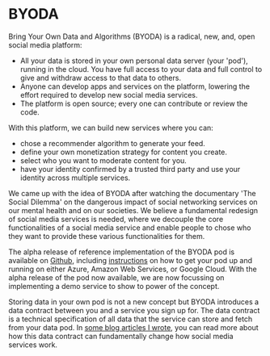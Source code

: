 # BYODA

Bring Your Own Data and Algorithms (BYODA) is a radical, new, and, open social media platform:
- All your data is stored in your own personal data server (your 'pod'), running in the cloud. You have full access to your data and full control to give and withdraw access to that data to others.
- Anyone can develop apps and services on the platform, lowering the effort required to develop new social media services.
- The platform is open source; every one can contribute or review the code.

With this platform, we can build new services where you can:
- chose a recommender algorithm to generate your feed.
- define your own monetization strategy for content you create.
- select who you want to moderate content for you.
- have your identity confirmed by a trusted third party and use your identity across multiple services.

We came up with the idea of BYODA after watching the documentary 'The Social Dilemma' on the dangerous impact of social networking services on our mental health and on our societies. We believe a fundamental redesign of social media services is needed, where we decouple the core functionalities of a social media service and enable people to chose who they want to provide these various functionalities for them.

The alpha release of reference implementation of the BYODA pod is available on [Github](https://github.com/byoda/byoda-python), including [instructions](https://github.com/byoda/byoda-python/blob/master/docs/infrastructure/clouds.md) on how to get your pod up and running on either Azure, Amazon Web Services, or Google Cloud. With the alpha release of the pod now available, we are now focussing on implementing a demo service to show to power of the concept.

Storing data in your own pod is not a new concept but BYODA introduces a data contract between you and a service you sign up for. The data contract is a technical specification of all data that the service can store and fetch from your data pod. In [some blog articles I wrote](https://stevenhessing.medium.com/), you can read more about how this data contract can fundamentally change how social media services work.
